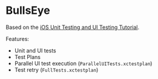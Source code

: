 # BullsEye

Based on the [iOS Unit Testing and UI Testing Tutorial](https://www.raywenderlich.com/21020457-ios-unit-testing-and-ui-testing-tutorial).

Features:
- Unit and UI tests
- Test Plans
- Parallel UI test execution (`ParallelUITests.xctestplan`)
- Test retry (`FullTests.xctestplan`)
